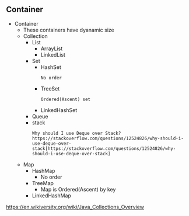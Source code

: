 ## Container

- Container
    - These containers have dyanamic size
    - Collection
        - List
            - ArrayList
            - LinkedList
        - Set
            - HashSet
                ```
                No order
                ```
            - TreeSet
                ```
                Ordered(Ascent) set
                ```
            - LinkedHashSet
        - Queue
        - stack
            ```
            Why should I use Deque over Stack?
            https://stackoverflow.com/questions/12524826/why-should-i-use-deque-over-stack[https://stackoverflow.com/questions/12524826/why-should-i-use-deque-over-stack]
            ```
    - Map
      - HashMap
          - No order
      - TreeMap
          - Map is Ordered(Ascent) by key
      - LinkedHashMap


https://en.wikiversity.org/wiki/Java_Collections_Overview

